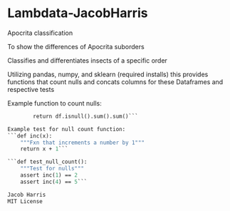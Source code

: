 # Lambdata-JacobHarris

Apocrita classification

To show the differences of Apocrita suborders

Classifies and differentiates insects of a specific order

Utilizing pandas, numpy, and sklearn (required installs) this provides functions that count nulls and concats columns for these Dataframes and respective tests

Example function to count nulls:
```def null_count(df):
        return df.isnull().sum().sum()```

Example test for null count function:
```def inc(x):
    """Fxn that increments a number by 1"""
    return x + 1```

```def test_null_count():
    """Test for nulls"""
    assert inc(1) == 2
    assert inc(4) == 5```

Jacob Harris
MIT License